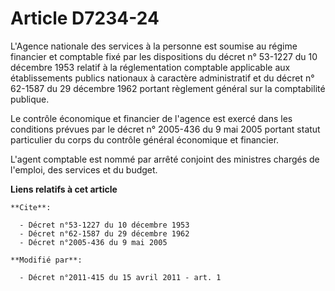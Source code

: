 # Article D7234-24

L'Agence nationale des services à la personne est soumise au régime financier et comptable fixé par les dispositions du
décret n° 53-1227 du 10 décembre 1953 relatif à la réglementation comptable applicable aux établissements publics nationaux à
caractère administratif et du décret n° 62-1587 du 29 décembre 1962 portant règlement général sur la comptabilité publique. 

Le contrôle économique et financier de l'agence est exercé dans les conditions prévues par le décret n° 2005-436 du 9 mai
2005 portant statut particulier du corps du contrôle général économique et financier. 

L'agent comptable est nommé par arrêté conjoint des ministres chargés de l'emploi, des services et du budget.

**Liens relatifs à cet article**

	**Cite**:

	  - Décret n°53-1227 du 10 décembre 1953
	  - Décret n°62-1587 du 29 décembre 1962
	  - Décret n°2005-436 du 9 mai 2005

	**Modifié par**:

	  - Décret n°2011-415 du 15 avril 2011 - art. 1
